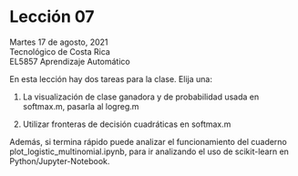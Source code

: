 # Lección 07

Martes 17 de agosto, 2021 <br/>
Tecnológico de Costa Rica <br/>
EL5857 Aprendizaje Automático

En esta lección hay dos tareas para la clase.  Elija una:

1. La visualización de clase ganadora y de probabilidad usada en softmax.m, pasarla al logreg.m

2. Utilizar fronteras de decisión cuadráticas en softmax.m

Además, si termina rápido puede analizar el funcionamiento del cuaderno plot_logistic_multinomial.ipynb, para ir analizando el uso de scikit-learn en Python/Jupyter-Notebook.


